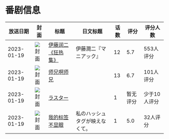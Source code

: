 # 番剧信息

|放送日期|封面|标题|日文标题|话数|评分|评分人数|
|---|---|---|---|---|---|---|
|2023-01-19|![封面](https://lain.bgm.tv/pic/cover/c/10/22/384280_N7zpN.jpg)|[伊藤润二《狂热集》](https://bangumi.tv/subject/384280)|伊藤潤二『マニアック』|12|5.7|553人评分|
|2023-01-19|![封面](https://lain.bgm.tv/pic/cover/c/4e/27/388781_S7Q79.jpg)|[师兄啊师兄](https://bangumi.tv/subject/388781)||13|6.7|101人评分|
|2023-01-19|![封面](https://lain.bgm.tv/pic/cover/c/96/e4/416461_rOMTD.jpg)|[ラスター](https://bangumi.tv/subject/416461)||1|暂无评分|少于10人评分|
|2023-01-19|![封面](https://lain.bgm.tv/pic/cover/c/ee/bc/416752_sXIk8.jpg)|[我的标签不显眼](https://bangumi.tv/subject/416752)|私のハッシュタグが映えなくて。|1|5.0|32人评分|
